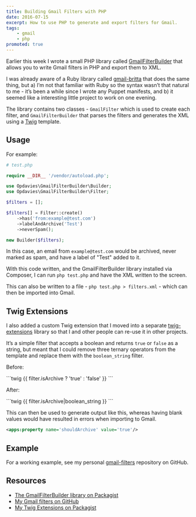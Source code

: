 ```yaml
---
title: Building Gmail Filters with PHP
date: 2016-07-15
excerpt: How to use PHP to generate and export filters for Gmail.
tags:
    - gmail
    - php
promoted: true
---
```


Earlier this week I wrote a small PHP library called [GmailFilterBuilder][0]
that allows you to write Gmail filters in PHP and export them to XML.

I was already aware of a Ruby library called [gmail-britta][1] that does the
same thing, but a) I’m not that familiar with Ruby so the syntax wasn’t that
natural to me - it’s been a while since I wrote any Puppet manifests, and b) it
seemed like a interesting little project to work on one evening.

The library contains two classes - `GmailFilter` which is used to create each
filter, and `GmailFilterBuilder` that parses the filters and generates the XML
using a [Twig][2] template.

## Usage

For example:

```php
# test.php

require __DIR__ '/vendor/autoload.php';

use Opdavies\GmailFilterBuilder\Builder;
use Opdavies\GmailFilterBuilder\Filter;

$filters = [];

$filters[] = Filter::create()
    ->has('from:example@test.com')
    ->labelAndArchive('Test')
    ->neverSpam();

new Builder($filters);
```

In this case, an email from `example@test.com` would be archived, never marked
as spam, and have a label of "Test" added to it.

With this code written, and the GmailFilterBuilder library installed via
Composer, I can run `php test.php` and have the XML written to the screen.

This can also be written to a file - `php test.php > filters.xml` - which can
then be imported into Gmail.

## Twig Extensions

I also added a custom Twig extension that I moved into a separate
[twig-extensions][5] library so that I and other people can re-use it in other
projects.

It’s a simple filter that accepts a boolean and returns `true` or `false` as a
string, but meant that I could remove three ternary operators from the template
and replace them with the `boolean_string` filter.

Before:

<div v-pre markdown="1">
```twig
{{ filter.isArchive ? 'true' : 'false' }}
```
</div>

After:

<div v-pre markdown="1">
```twig
{{ filter.isArchive|boolean_string }}
```
</div>

This can then be used to generate output like this, whereas having blank values
would have resulted in errors when importing to Gmail.

```xml
<apps:property name='shouldArchive' value='true'/>
```

## Example

For a working example, see my personal [gmail-filters][3] repository on GitHub.

## Resources

- [The GmailFilterBuilder library on Packagist][4]
- [My Gmail filters on GitHub][3]
- [My Twig Extensions on Packagist][5]

[0]: https://github.com/opdavies/gmail-filter-builder
[1]: https://github.com/antifuchs/gmail-britta
[2]: http://twig.sensiolabs.org
[3]: https://github.com/opdavies/gmail-filters
[4]: https://packagist.org/packages/opdavies/gmail-filter-builder
[5]: https://packagist.org/packages/opdavies/twig-extensions
